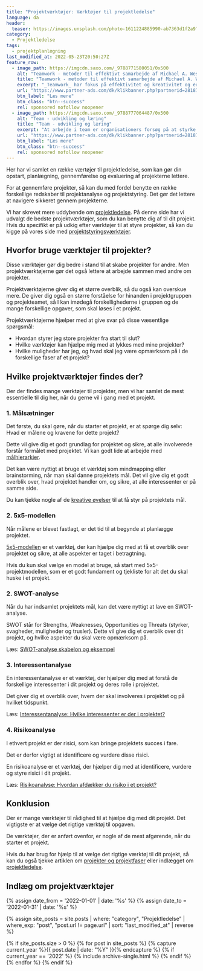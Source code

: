```yaml
---
title: "Projektværktøjer: Værktøjer til projektledelse"
language: da
header:
  teaser: https://images.unsplash.com/photo-1611224885990-ab7363d1f2a9?ixlib=rb-1.2.1&ixid=MnwxMjA3fDB8MHxwaG90by1wYWdlfHx8fGVufDB8fHx8&auto=format&fit=crop&h=300&w=400&q=10
category:
  - Projektledelse
tags:
  - projektplanlægning
last_modified_at: 2022-05-23T20:50:27Z
feature_row:
  - image_path: https://imgcdn.saxo.com/_9788771580051/0x500
    alt: "Teamwork - metoder til effektivt samarbejde af Michael A. West"
    title: "Teamwork - metoder til effektivt samarbejde af Michael A. West"
    excerpt: "_Teamwork_ har fokus på effektivitet og kreativitet og er for alle, der på den ene eller anden måde bruger teamwork i deres dagligdag. Bogen er fyldt med praktiske eksempler og teori, der kan hjælpe et team med at opstille mål og opnå dem."
    url: "https://www.partner-ads.com/dk/klikbanner.php?partnerid=28187&bannerid=43264&htmlurl=https://www.saxo.com/dk/teamwork_michael-a-west_haeftet_9788771580051"
    btn_label: "Læs mere"
    btn_class: "btn--success"
    rel: sponsored nofollow noopener
  - image_path: https://imgcdn.saxo.com/_9788777064487/0x500
    alt: "Team - udvikling og læring"
    title: "Team - udvikling og læring"
    excerpt: "At arbejde i team er organisationers forsøg på at styrke udvikling af faglige og personlige potentialer og kompetencer. Bogens formål er at give svar på, hvordan udvikling og læring i team kan blive en succes, fx om sporten er en passende metafor til at fremme teamudvikling og læring og forståelse af samarbejde samt om team på arbejdspladsen kan skabe nye fortællinger om medarbejdernes måde at se på samarbejde og gensidig udvikling."
    url: "https://www.partner-ads.com/dk/klikbanner.php?partnerid=28187&bannerid=43264&htmlurl=https://www.saxo.com/dk/team-udvikling-og-laering_morten-bertelsen-red-reinhard-stelter-red_haeftet_9788777064487"
    btn_label: "Læs mere"
    btn_class: "btn--success"
    rel: sponsored nofollow noopener
---
```


Her har vi samlet en række værtøjer til projektledelse, som kan gør din opstart, planlægning, gennemførelse og evaluering af projekterne lettere.

For at gennemføre projekter, så kan du med fordel benytte en række forskellige redskaber til projektanalyse og projektstyring. Det gør det lettere at navigere sikkeret gennem projekterne.

Vi har skrevet mere uddybende om [projektledelse](/projektledelse/). På denne side har vi udvalgt de bedste projektværktøjer, som du kan benytte dig af til dit projekt. Hvis du specifikt er på udkig efter værktøjer til at styre projekter, så kan du kigge på vores side med [projektstyringsværktøjer](/projektstyringsvaerktoejer/). 

## Hvorfor bruge værktøjer til projekter?

Disse værktøjer gør dig bedre i stand til at skabe projekter for andre. Men projektværktøjerne gør det også lettere at arbejde sammen med andre om projekter.

Projektværktøjerne giver dig et større overblik, så du også kan overskue mere. De giver dig også en større forståelse for hinanden i projektgruppen og projekteamet, så I kan imødegå forskellighederne i gruppen og de mange forskellige opgaver, som skal løses i et projekt.

Projektværktøjerne hjælper med at give svar på disse væsentlige spørgsmål:

- Hvordan styrer jeg store projekter fra start til slut?
- Hvilke værktøjer kan hjælpe mig med at lykkes med mine projekter?
- Hvilke muligheder har jeg, og hvad skal jeg være opmærksom på i de forskellige faser af et projekt?

## Hvilke projektværktøjer findes der?

Der der findes mange værktøjer til projekter, men vi har samlet de mest essentielle til dig her, når du gerne vil i gang med et projekt.

### 1. Målsætninger

Det første, du skal gøre, når du starter et projekt, er at spørge dig selv: Hvad er målene og kravene for dette projekt?

Dette vil give dig et godt grundlag for projektet og sikre, at alle involverede forstår formålet med projektet. Vi kan godt lide at arbejde med [målhierarkier](/maalhierarki/).

Det kan være nyttigt at bruge et værktøj som mindmapping eller brainstorming, når man skal danne projektets mål. Det vil give dig et godt overblik over, hvad projektet handler om, og sikre, at alle interessenter er på samme side.

Du kan tjekke nogle af de [kreative øvelser](/kreativitet/) til at få styr på projektets mål.

### 2. 5x5-modellen

Når målene er blevet fastlagt, er det tid til at begynde at planlægge projektet.

[5x5-modellen](/projektanalyse/) er et værktøj, der kan hjælpe dig med at få et overblik over projektet og sikre, at alle aspekter er taget i betragtning.

Hvis du kun skal vælge en model at bruge, så start med 5x5-projektmodellen, som er et godt fundament og tjekliste for alt det du skal huske i et projekt.

### 2. SWOT-analyse

Når du har indsamlet projektets mål, kan det være nyttigt at lave en SWOT-analyse.

SWOT står for Strengths, Weaknesses, Opportunities og Threats (styrker, svagheder, muligheder og trusler). Dette vil give dig et overblik over dit projekt, og hvilke aspekter du skal være opmærksom på.

Læs: [SWOT-analyse skabelon og eksempel](/swot-analyse/)

### 3. Interessentanalyse

En interessentanalyse er et værktøj, der hjælper dig med at forstå de forskellige interessenter i dit projekt og deres rolle i projektet.

Det giver dig et overblik over, hvem der skal involveres i projektet og på hvilket tidspunkt.

Læs: [Interessentanalyse: Hvilke interessenter er der i projektet?](/interessentanalyse/)

### 4. Risikoanalyse

I ethvert projekt er der risici, som kan bringe projektets succes i fare.

Det er derfor vigtigt at identificere og vurdere disse risici.

En risikoanalyse er et værktøj, der hjælper dig med at identificere, vurdere og styre risici i dit projekt.

Læs: [Risikoanalyse: Hvordan afdækker du risiko i et projekt?](/risikoanalyse/)

## Konklusion

Der er mange værktøjer til rådighed til at hjælpe dig med dit projekt. Det vigtigste er at vælge det rigtige værktøj til opgaven.

De værktøjer, der er anført ovenfor, er nogle af de mest afgørende, når du starter et projekt.

Hvis du har brug for hjælp til at vælge det rigtige værktøj til dit projekt, så kan du også tjekke artiklen om [projekter og projektfaser](/projekt-og-projektfaser/) eller indlægget om [projektledelse](/projektledelse/).

## Indlæg om projektværktøjer

{% assign date_from = '2022-01-01' | date: '%s' %}
{% assign date_to = '2022-01-31' | date: '%s' %}

{% assign site_posts = site.posts | where: "category", "Projektledelse" | where_exp: "post", "post.url != page.url" | sort: "last_modified_at" | reverse %}

<div class="feature__wrapper">

{% if site_posts.size > 0 %}
  {% for post in site_posts %}
    {% capture current_year %}{{ post.date | date: "%Y" }}{% endcapture %}
    {% if current_year == '2022' %}
      {% include archive-single.html %}
    {% endif %}
  {% endfor %}
{% endif %}

</div>
